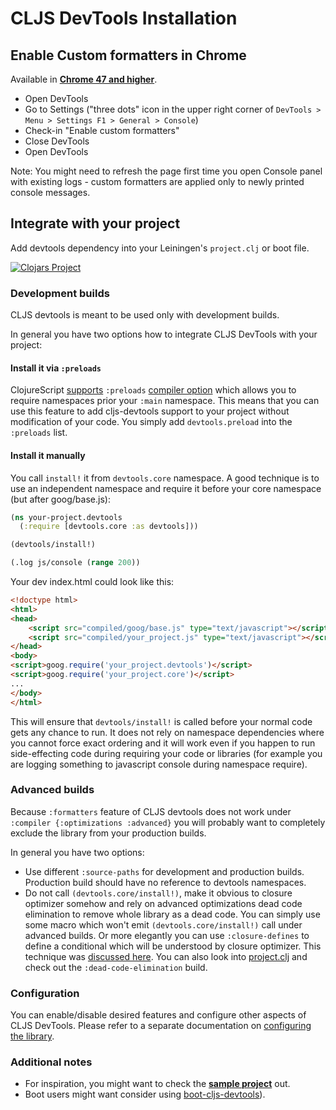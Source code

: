 # CLJS DevTools Installation

## Enable Custom formatters in Chrome

Available in [**Chrome 47 and higher**](http://googlechromereleases.blogspot.cz/2015/12/stable-channel-update.html).

  * Open DevTools
  * Go to Settings ("three dots" icon in the upper right corner of `DevTools > Menu > Settings F1 > General > Console`)
  * Check-in "Enable custom formatters"
  * Close DevTools
  * Open DevTools

Note: You might need to refresh the page first time you open Console panel with existing logs - custom formatters are applied
only to newly printed console messages.

## Integrate with your project

Add devtools dependency into your Leiningen's `project.clj` or boot file. 

[![Clojars Project](https://img.shields.io/clojars/v/binaryage/devtools.svg)](https://clojars.org/binaryage/devtools)

### Development builds

CLJS devtools is meant to be used only with development builds. 

In general you have two options how to integrate CLJS DevTools with your project: 

#### Install it via `:preloads`

ClojureScript [supports](http://dev.clojure.org/jira/browse/CLJS-1688) `:preloads` [compiler option](https://github.com/clojure/clojurescript/wiki/Compiler-Options#preloads) 
which allows you to require namespaces prior your `:main` namespace. This means that you can use this feature to add cljs-devtools support 
to your project without modification of your code. You simply add `devtools.preload` into the `:preloads` list.

#### Install it manually

You call `install!` it from `devtools.core` namespace.
A good technique is to use an independent namespace and require it before your core namespace (but after goog/base.js):

```clojure
(ns your-project.devtools
  (:require [devtools.core :as devtools]))

(devtools/install!)

(.log js/console (range 200))
```

Your dev index.html could look like this:

```html
<!doctype html>
<html>
<head>
    <script src="compiled/goog/base.js" type="text/javascript"></script>
    <script src="compiled/your_project.js" type="text/javascript"></script>
</head>
<body>
<script>goog.require('your_project.devtools')</script>
<script>goog.require('your_project.core')</script>
...
</body>
</html>
```

This will ensure that `devtools/install!` is called before your normal code gets any chance to run. It does not rely on
namespace dependencies where you cannot force exact ordering and it will work even if you happen to run side-effecting code
during requiring your code or libraries (for example you are logging something to javascript console during namespace require).

### Advanced builds

Because `:formatters` feature of CLJS devtools does not work under `:compiler {:optimizations :advanced}` you will
 probably want to completely exclude the library from your production builds.

In general you have two options:

  - Use different `:source-paths` for development and production builds. Production build should have no reference to devtools namespaces.
  - Do not call `(devtools.core/install!)`, make it obvious to closure optimizer somehow and rely on advanced optimizations dead code elimination
  to remove whole library as a dead code. You can simply use some macro which won't emit `(devtools.core/install!)` call under advanced builds.
  Or more elegantly you can use `:closure-defines` to define a conditional which will be understood by closure optimizer. This technique was
  [discussed here](https://github.com/binaryage/cljs-devtools/releases/tag/v0.5.3). You can also look into [project.clj](../project.clj)
  and check out the `:dead-code-elimination` build.

### Configuration

You can enable/disable desired features and configure other aspects of CLJS DevTools. Please refer to a separate documentation
on [configuring the library](https://github.com/binaryage/cljs-devtools/blob/master/docs/configuration.md).
  
### Additional notes
 
* For inspiration, you might want to check the **[sample project](https://github.com/binaryage/cljs-devtools-sample)** out.
* Boot users might want consider using [boot-cljs-devtools](https://github.com/boot-clj/boot-cljs-devtools)).
